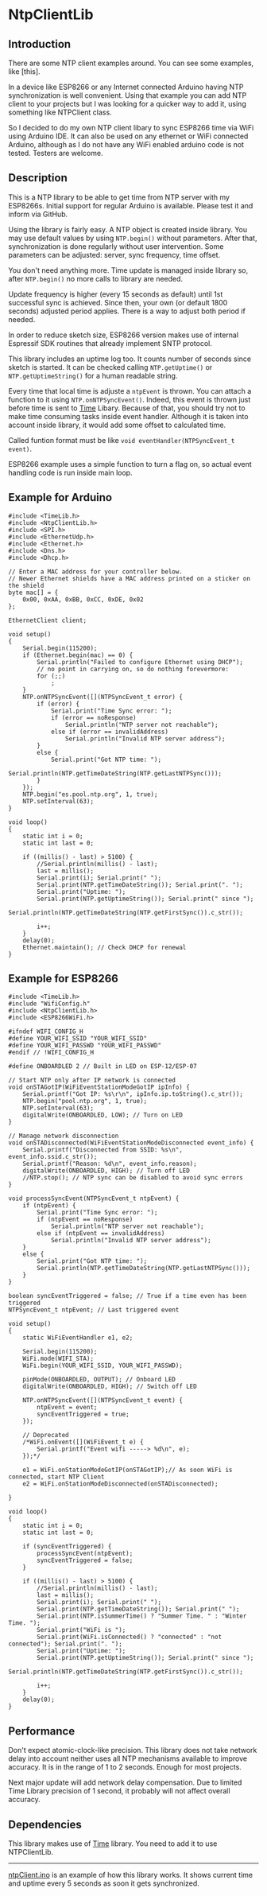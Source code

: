 # NtpClientLib

## Introduction
There are some NTP client examples around. You can see some examples, like [this].

In a device like ESP8266 or any Internet connected Arduino having NTP synchronization is well convenient. Using that example you can add NTP client to your projects but I was looking for a quicker way to add it, using something like NTPClient class.

So I decided to do my own NTP client libary to sync ESP8266 time via WiFi using Arduino IDE. It can also be used on any ethernet or WiFi connected Arduino, although as I do not have any WiFi enabled arduino code is not tested. Testers are welcome.

## Description
This is a NTP library to be able to get time from NTP server with my ESP8266s. Initial support for regular Arduino is available. Please test it and inform via GitHub.

Using the library is fairly easy. A NTP object is created inside library. You may use default values by using `NTP.begin()` without parameters. After that, synchronization is done regularly without user intervention. Some parameters can be adjusted: server, sync frequency, time offset.

You don't need anything more. Time update is managed inside library so, after `NTP.begin()` no more calls to library are needed.

Update frequency is higher (every 15 seconds as default) until 1st successful sync is achieved. Since then, your own (or default 1800 seconds) adjusted period applies. There is a way to adjust both period if needed.

In order to reduce sketch size, ESP8266 version makes use of internal Espressif SDK routines that already implement SNTP protocol.

This library includes an uptime log too. It counts number of seconds since sketch is started. It can be checked calling `NTP.getUptime()` or `NTP.getUptimeString()` for a human readable string.

Every time that local time is adjuste a `ntpEvent` is thrown. You can attach a function to it using `NTP.onNTPSyncEvent()`. Indeed, this event is thrown just before time is sent to [Time](https://github.com/PaulStoffregen/Time.git) Libary. Because of that, you should try not to make time consuming tasks inside event handler. Although it is taken into account inside library, it would add some offset to calculated time.

Called funtion format must be like `void eventHandler(NTPSyncEvent_t event)`.

ESP8266 example uses a simple function to turn a flag on, so actual event handling code is run inside main loop.

## Example for Arduino

```Arduino
#include <TimeLib.h>
#include <NtpClientLib.h>
#include <SPI.h>
#include <EthernetUdp.h>
#include <Ethernet.h>
#include <Dns.h>
#include <Dhcp.h>

// Enter a MAC address for your controller below.
// Newer Ethernet shields have a MAC address printed on a sticker on the shield
byte mac[] = {
	0x00, 0xAA, 0xBB, 0xCC, 0xDE, 0x02
};

EthernetClient client;

void setup()
{
	Serial.begin(115200);
	if (Ethernet.begin(mac) == 0) {
		Serial.println("Failed to configure Ethernet using DHCP");
		// no point in carrying on, so do nothing forevermore:
		for (;;)
			;
	}
	NTP.onNTPSyncEvent([](NTPSyncEvent_t error) {
		if (error) {
			Serial.print("Time Sync error: ");
			if (error == noResponse)
				Serial.println("NTP server not reachable");
			else if (error == invalidAddress)
				Serial.println("Invalid NTP server address");
		}
		else {
			Serial.print("Got NTP time: ");
			Serial.println(NTP.getTimeDateString(NTP.getLastNTPSync()));
		}
	});
	NTP.begin("es.pool.ntp.org", 1, true);
	NTP.setInterval(63);
}

void loop()
{
	static int i = 0;
	static int last = 0;

	if ((millis() - last) > 5100) {
		//Serial.println(millis() - last);
		last = millis();
		Serial.print(i); Serial.print(" ");
		Serial.print(NTP.getTimeDateString()); Serial.print(". ");
		Serial.print("Uptime: ");
		Serial.print(NTP.getUptimeString()); Serial.print(" since ");
		Serial.println(NTP.getTimeDateString(NTP.getFirstSync()).c_str());

		i++;
	}
	delay(0);
	Ethernet.maintain(); // Check DHCP for renewal
}
```

## Example for ESP8266

```Arduino
#include <TimeLib.h>
#include "WifiConfig.h"
#include <NtpClientLib.h>
#include <ESP8266WiFi.h>

#ifndef WIFI_CONFIG_H
#define YOUR_WIFI_SSID "YOUR_WIFI_SSID"
#define YOUR_WIFI_PASSWD "YOUR_WIFI_PASSWD"
#endif // !WIFI_CONFIG_H

#define ONBOARDLED 2 // Built in LED on ESP-12/ESP-07

// Start NTP only after IP network is connected
void onSTAGotIP(WiFiEventStationModeGotIP ipInfo) {
	Serial.printf("Got IP: %s\r\n", ipInfo.ip.toString().c_str());
	NTP.begin("pool.ntp.org", 1, true);
	NTP.setInterval(63);
	digitalWrite(ONBOARDLED, LOW); // Turn on LED
}

// Manage network disconnection
void onSTADisconnected(WiFiEventStationModeDisconnected event_info) {
	Serial.printf("Disconnected from SSID: %s\n", event_info.ssid.c_str());
	Serial.printf("Reason: %d\n", event_info.reason);
	digitalWrite(ONBOARDLED, HIGH); // Turn off LED
	//NTP.stop(); // NTP sync can be disabled to avoid sync errors
}

void processSyncEvent(NTPSyncEvent_t ntpEvent) {
	if (ntpEvent) {
		Serial.print("Time Sync error: ");
		if (ntpEvent == noResponse)
			Serial.println("NTP server not reachable");
		else if (ntpEvent == invalidAddress)
			Serial.println("Invalid NTP server address");
	}
	else {
		Serial.print("Got NTP time: ");
		Serial.println(NTP.getTimeDateString(NTP.getLastNTPSync()));
	}
}

boolean syncEventTriggered = false; // True if a time even has been triggered
NTPSyncEvent_t ntpEvent; // Last triggered event

void setup()
{
	static WiFiEventHandler e1, e2;

	Serial.begin(115200);
	WiFi.mode(WIFI_STA);
	WiFi.begin(YOUR_WIFI_SSID, YOUR_WIFI_PASSWD);

	pinMode(ONBOARDLED, OUTPUT); // Onboard LED
	digitalWrite(ONBOARDLED, HIGH); // Switch off LED

	NTP.onNTPSyncEvent([](NTPSyncEvent_t event) {
		ntpEvent = event;
		syncEventTriggered = true;
	});

	// Deprecated
	/*WiFi.onEvent([](WiFiEvent_t e) {
		Serial.printf("Event wifi -----> %d\n", e);
	});*/

	e1 = WiFi.onStationModeGotIP(onSTAGotIP);// As soon WiFi is connected, start NTP Client
	e2 = WiFi.onStationModeDisconnected(onSTADisconnected);

}

void loop()
{
	static int i = 0;
	static int last = 0;

	if (syncEventTriggered) {
		processSyncEvent(ntpEvent);
		syncEventTriggered = false;
	}

	if ((millis() - last) > 5100) {
		//Serial.println(millis() - last);
		last = millis();
		Serial.print(i); Serial.print(" ");
		Serial.print(NTP.getTimeDateString()); Serial.print(" ");
		Serial.print(NTP.isSummerTime() ? "Summer Time. " : "Winter Time. ");
		Serial.print("WiFi is ");
		Serial.print(WiFi.isConnected() ? "connected" : "not connected"); Serial.print(". ");
		Serial.print("Uptime: ");
		Serial.print(NTP.getUptimeString()); Serial.print(" since ");
		Serial.println(NTP.getTimeDateString(NTP.getFirstSync()).c_str());

		i++;
	}
	delay(0);
}
```

## Performance
Don't expect atomic-clock-like precision. This library does not take network delay into account neither uses all NTP mechanisms available to improve accuracy. It is in the range of 1 to 2 seconds. Enough for most projects.

Next major update will add network delay compensation. Due to limited Time Library precision of 1 second, it probably will not affect overall accuracy.

## Dependencies
This library makes use of [Time](https://github.com/PaulStoffregen/Time.git) library. You need to add it to use NTPClientLib.
_________________________________________________________

[ntpClient.ino](https://github.com/esp8266/Arduino/tree/master/libraries/ESP8266WiFi/examples/NTPClient) is an example of how this library works. It shows current time and uptime every 5 seconds as soon it gets synchronized.
